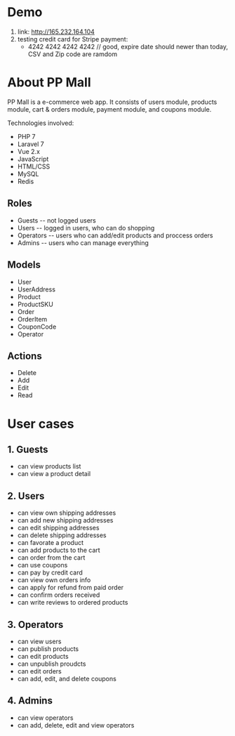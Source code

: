 # Demo
1. link: http://165.232.164.104
2. testing credit card for Stripe payment:
   - 4242 4242 4242 4242 // good, expire date should newer than today, CSV and Zip code are ramdom
# About PP Mall

PP Mall is a e-commerce web app.  It consists of users module, products module, cart & orders module, payment module, and coupons module.  

Technologies involved:

 - PHP 7
 - Laravel 7
 - Vue 2.x
 - JavaScript 
 - HTML/CSS
 - MySQL
 - Redis

## Roles

 - Guests -- not logged users
 - Users -- logged in users, who can do shopping
 - Operators -- users who can add/edit products and proccess orders
 - Admins -- users who can manage everything 

 ## Models
 
 - User
 - UserAddress
 - Product
 - ProductSKU
 - Order
 - OrderItem
 - CouponCode
 - Operator

## Actions
- Delete
- Add
- Edit
- Read


# User cases
## 1. Guests
  - can view products list
  - can view a product detail
  
## 2. Users
  - can view own shipping addresses
  - can add new shipping addresses
  - can edit shipping addresses
  - can delete shipping addresses
  - can favorate a product
  - can add products to the cart
  - can order from the cart
  - can use coupons
  - can pay by credit card
  - can view own orders info
  - can apply for refund from paid order
  - can confirm orders received
  - can write reviews to ordered products

## 3. Operators
- can view users
- can publish products
- can edit products
- can unpublish proudcts
- can edit orders
- can add, edit, and delete coupons

## 4. Admins
- can view operators
- can add, delete, edit and view operators
